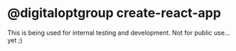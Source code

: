# @digitaloptgroup create-react-app

This is being used for internal testing and development. Not for public use... yet ;)
